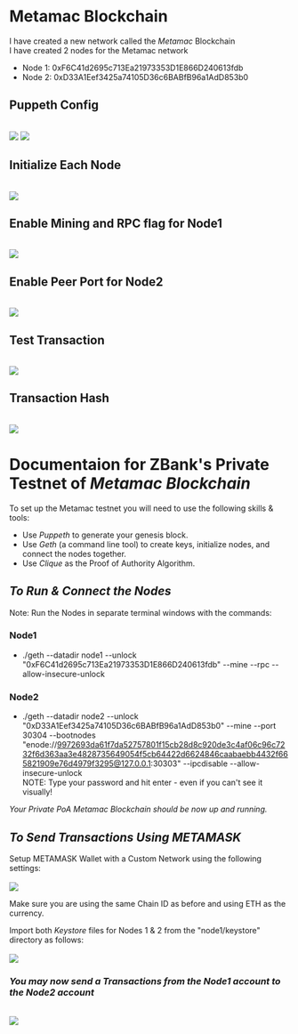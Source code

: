 # Metamac Blockchain
I have created a new network called the *Metamac* Blockchain<br/>
I have created 2 nodes for the Metamac network<br/>
- Node 1: 0xF6C41d2695c713Ea21973353D1E866D240613fdb
- Node 2: 0xD33A1Eef3425a74105D36c6BABfB96a1AdD853b0

## Puppeth Config
<br/>![](./screenshots/puppeth_config1.png)
![](./screenshots/puppeth_config2.png) <br/>

## Initialize Each Node
<br/>![](./screenshots/initialize_nodes.png)<br/>

## Enable Mining and RPC flag for Node1
<br/>![](./screenshots/rpc_enabled.png)<br/>

## Enable Peer Port for Node2
<br/>![](./screenshots/peerport_node2.png)<br/>

## Test Transaction
<br/>![](./screenshots/transaction_transfer.png)<br/>

## Transaction Hash
<br/>![](./screenshots/transaction_hash.png)<br/>

# Documentaion for ZBank's Private Testnet of *Metamac Blockchain*

To set up the Metamac testnet you will need to use the following skills & tools:<br/>
- Use *Puppeth* to generate your genesis block.
- Use *Geth* (a command line tool) to create keys, initialize nodes, and connect the nodes together.
- Use *Clique* as the Proof of Authority Algorithm.

## *To Run & Connect the Nodes*
Note: Run the Nodes in separate terminal windows with the commands:
### Node1
- ./geth --datadir node1 --unlock "0xF6C41d2695c713Ea21973353D1E866D240613fdb" --mine --rpc --allow-insecure-unlock
### Node2
- ./geth --datadir node2 --unlock "0xD33A1Eef3425a74105D36c6BABfB96a1AdD853b0" --mine --port 30304 --bootnodes "enode://9972693da61f7da52757801f15cb28d8c920de3c4af06c96c7232f6d363aa3e4828735649054f5cb64422d6624846caabaebb4432f665821909e76d4979f3295@127.0.0.1:30303" --ipcdisable --allow-insecure-unlock<br/>
NOTE: Type your password and hit enter - even if you can't see it visually!

*Your Private PoA Metamac Blockchain should be now up and running.*
## *To Send Transactions Using METAMASK*
Setup METAMASK Wallet with a Custom Network using the following settings:<br/>
<br/>![](./screenshots/metamask_network.png)<br/>

Make sure you are using the same Chain ID as before and using ETH as the currency.

Import both *Keystore* files for Nodes 1 & 2 from the "node1/keystore" directory as follows:<br/>
<br/>![](./screenshots/keystore.png)<br/>
    
### *You may now send a Transactions from the Node1 account to the Node2 account*
<br/>![](./screenshots/transaction_transfer.png)<br/>